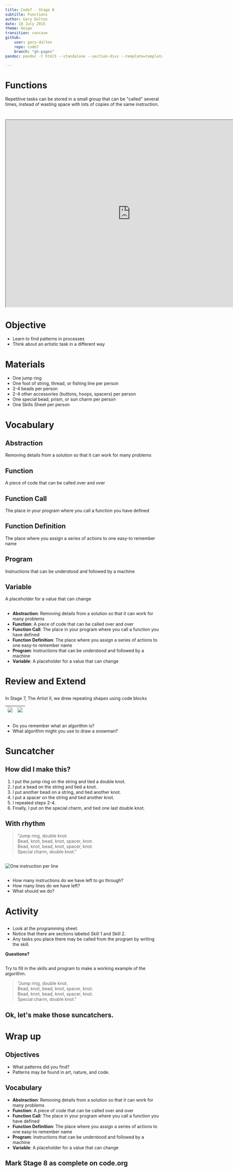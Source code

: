 ```yaml
---
title: Code7 - Stage 8
subtitle: Functions
author: Gary Dalton
date: 18 July 2015
theme: beige
transition: concave
github:
    user: gary-dalton
    repo: code7
    branch: "gh-pages"
pandoc: pandoc -t html5 --standalone --section-divs --template=templatecdn_revealjs.html code7_stage8.md -o code7_stage8.html

---
```


# Functions

Repetitive tasks can be stored in a small group that can be "called" several times, instead of wasting space with lots of copies of the same instruction.

#

<iframe data-autoplay width="800" height="600" allowfullscreen src="https://www.youtube.com/embed/NAViNTHS3LU"></iframe>

# Objective

- Learn to find patterns in processes
- Think about an artistic task in a different way

# Materials

- One jump ring
- One foot of string, thread, or fishing line per person
- 2-4 beads per person
- 2-4 other accessories (buttons, hoops, spacers) per person
- One special bead, prism, or sun charm per person
- One Skills Sheet per person

# Vocabulary

## Abstraction

Removing details from a solution so that it can work for many problems

## Function

A piece of code that can be called over and over

## Function Call

The place in your program where you call a function you have defined

## Function Definition

The place where you assign a series of actions to one easy-to remember name

## Program

Instructions that can be understood and followed by a machine

## Variable

A placeholder for a value that can change

##

- **Abstraction**: Removing details from a solution so that it can work for many problems
- **Function**: A piece of code that can be called over and over
- **Function Call**: The place in your program where you call a function you have defined
- **Function Definition**: The place where you assign a series of actions to one easy-to remember name
- **Program**: Instructions that can be understood and followed by a machine
- **Variable**: A placeholder for a value that can change

# Review and Extend

##

In Stage 7, The Artist II, we drew repeating shapes using code blocks

| ![](images/stage8blocks.jpg) | ![](images/stage8pattern.jpg) |
| ------------------ | ------------------ |

##

- Do you remember what an algorithm is?
- What algorithm might you use to draw a snowman?

# Suncatcher

## How did I make this?

1. I put the jump ring on the string and tied a double knot.
1. I put a bead on the string and tied a knot.
1. I put another bead on a string, and tied another knot.
1. I put a spacer on the string and tied another knot.
1. I repeated steps 2-4.
1. Finally, I put on the special charm, and tied one last  double knot.

## With rhythm

>"Jump ring, double knot.<br />
>Bead, knot, bead, knot, spacer, knot.<br />
>Bead, knot, bead, knot, spacer, knot.<br />
>Special charm, double knot."

##

![One instruction per line](images/stage8program.jpg)

##

- How many instructions do we have left to go through?
- How many lines do we have left?
- What should we do?

# Activity

##

- Look at the programming sheet.
- Notice that there are sections labeled Skill 1 and Skill 2.
- Any tasks you place there may be called from the program by writing the skill.

**Questions?**

##

Try to fill in the skills and program to make a working example of the algorithm.

>"Jump ring, double knot.<br />
>Bead, knot, bead, knot, spacer, knot.<br />
>Bead, knot, bead, knot, spacer, knot.<br />
>Special charm, double knot."

## Ok, let's make those suncatchers.

# Wrap up

## Objectives

- What patterns did you find?
- Patterns may be found in art, nature, and code.

## Vocabulary

- **Abstraction**: Removing details from a solution so that it can work for many problems
- **Function**: A piece of code that can be called over and over
- **Function Call**: The place in your program where you call a function you have defined
- **Function Definition**: The place where you assign a series of actions to one easy-to remember name
- **Program**: Instructions that can be understood and followed by a machine
- **Variable**: A placeholder for a value that can change

## Mark Stage 8 as complete on code.org

